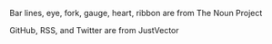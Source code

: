Bar lines, eye, fork, gauge, heart, ribbon are from The Noun Project

GitHub, RSS, and Twitter are from JustVector

